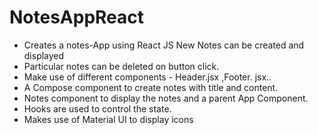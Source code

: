 # NotesAppReact
* Creates a notes-App using React JS  New Notes can be created and displayed 
* Particular notes can be deleted on button click.
* Make use of different components - Header.jsx ,Footer. jsx.. 
* A Compose component to create notes with title and content.
* Notes component to display the notes and a parent App Component.
* Hooks are used to control the state.
* Makes use of Material UI to display icons

